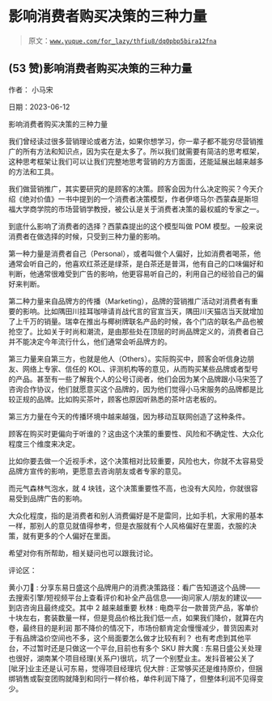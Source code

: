 # 影响消费者购买决策的三种力量

> 原文：[`www.yuque.com/for_lazy/thfiu8/dq0pbp5bira12fna`](https://www.yuque.com/for_lazy/thfiu8/dq0pbp5bira12fna)



## (53 赞)影响消费者购买决策的三种力量 

作者： 小马宋 

日期：2023-06-12 

影响消费者购买决策的三种力量 

我们曾经读过很多营销理论或者方法，如果你想学习，你一辈子都不能穷尽营销推广的所有方法和知识点，因为实在是太多了。所以我们就需要有简洁的思考框架，这种思考框架让我们可以让我们完整地思考营销的方方面面，还能延展出越来越多的方法和工具。 

我们做营销推广，其实要研究的是顾客的决策。顾客会因为什么决定购买？今天介绍《绝对价值》一书中提到的一个消费者决策模型，作者伊塔马尔·西蒙森是斯坦福大学商学院的市场营销学教授，被公认是关于消费者决策的最权威的专家之一。 

到底什么影响了消费者的选择？西蒙森提出的这个模型叫做 POM 模型。一般来说消费者在做选择的时候，只受到三种力量的影响。 

第一种力量是消费者自己（Personal），或者叫做个人偏好，比如消费者喝茶，他通常会听自己的，他喜欢红茶还是绿茶，是白茶还是普洱，他有自己的口味偏好和判断，他通常很难受到广告的影响，他更容易听自己的，利用自己的经验自己的偏好来判断。 

第二种力量来自品牌方的传播（Marketing），品牌的营销推广活动对消费者有重要的影响。比如隅田川挂耳咖啡请肖战代言的官宣当天，隅田川天猫店当天就增加了上千万的销量。瑞幸在推出与椰树牌联名产品的时候，各个门店的联名产品也被抢空了。比如关于时尚和潮流，是由那些处在顶层的时尚品牌定义的，消费者自己并不能决定今年流行什么，他们通常会听品牌方的。 

第三力量来自第三方，也就是他人（Others）。实际购买中，顾客会听信身边朋友、网络上专家、信任的 KOL、评测机构等的意见，从而购买某些品牌或者型号的产品。甚至有一些了解我个人的公号订阅者，他们会因为某个品牌跟小马宋签了咨询合作协议，他们就愿意买这个品牌的，因为他们觉得小马宋服务的品牌都是比较正规的品牌。比如购买茶叶，顾客也原因听熟悉的茶叶店老板的。 

第三方力量在今天的传播环境中越来越强，因为移动互联网创造了这种条件。 

顾客在购买时更偏向于听谁的？这由这个决策的重要性、风险和不确定性、大众化程度三个维度来决定。 

比如你要去做一个近视手术，这个决策相对比较重要，风险也大，你就不太容易受品牌方宣传的影响，更愿意去咨询朋友或者专家的意见。 

而元气森林气泡水，就 4 块钱，这个决策重要性不高，也没有大风险，你就很容易受到品牌广告的影响。 

大众化程度，指的是消费者和别人消费偏好是不是雷同，比如手机，大家用的基本一样，那别人的意见就值得参考，但是衣服就有个人风格偏好在里面，衣服的决策，就有更多的个人偏好在里面。 

希望对你有所帮助，相关疑问也可以跟我讨论。 

评论区： 

黄小刀🔪 : 分享东易日盛这个品牌用户的消费决策路径：看广告知道这个品牌——去搜索引擎/短视频平台上查看评价和补全产品信息——询问家人/朋友的建议——到店咨询且最终成交。其中 2 越来越重要 秋林 : 电商平台一款普货产品，客单价十块左右，套装数量一样，但是竞品价格比我们低一点，如果我们降价，就算在内卷，最终目的是利润 那不降价的情况下，市场份额肯定会慢慢减少，普货因素对于有品牌溢价空间也不多，这个局面要怎么做才比较有利？ 也有考虑到其他平台，不过暂时还是只做这一个平台,目前也有多个 SKU 胖大魔 : 东易日盛公关处理也很好，湖南某个项目经理(关系户)很坑，坑了一个别墅业主。发抖音被公关了[呲牙]业主还是认可东易，觉得项目经理坑 倪大胖 : 正常够买还是维持原价，但捆绑销售或裂变团购就降到和同行一样价格，单件利润下降了，但整体利润不见得变少。